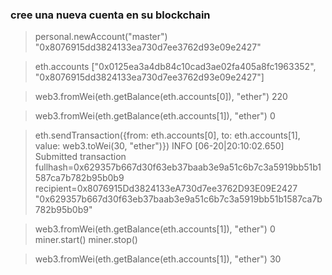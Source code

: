 ###  cree una nueva cuenta en su blockchain

> personal.newAccount("master")
"0x8076915dd3824133ea730d7ee3762d93e09e2427"
> 


> eth.accounts
["0x0125ea3a4db84c10cad3ae02fa405a8fc1963352", "0x8076915dd3824133ea730d7ee3762d93e09e2427"]
> 


> web3.fromWei(eth.getBalance(eth.accounts[0]), "ether")
220
> 

> web3.fromWei(eth.getBalance(eth.accounts[1]), "ether")
0
> 

> eth.sendTransaction({from: eth.accounts[0], to: eth.accounts[1], value: web3.toWei(30, "ether")})
INFO [06-20|20:10:02.650] Submitted transaction                    fullhash=0x629357b667d30f63eb37baab3e9a51c6b7c3a5919bb51b1587ca7b782b95b0b9 recipient=0x8076915Dd3824133eA730d7ee3762D93E09E2427
"0x629357b667d30f63eb37baab3e9a51c6b7c3a5919bb51b1587ca7b782b95b0b9"
> 

> web3.fromWei(eth.getBalance(eth.accounts[1]), "ether")
0
miner.start()
miner.stop()

> web3.fromWei(eth.getBalance(eth.accounts[1]), "ether")
30
> 


